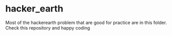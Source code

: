 # hacker_earth
Most of the hackerearth problem that are good for practice are in this folder. Check this repository and happy coding
